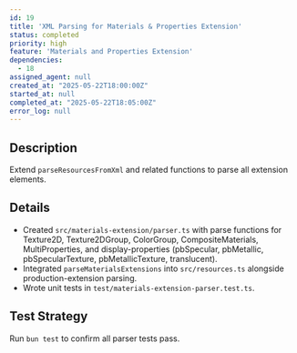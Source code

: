```yaml
---
id: 19
title: 'XML Parsing for Materials & Properties Extension'
status: completed
priority: high
feature: 'Materials and Properties Extension'
dependencies:
  - 18
assigned_agent: null
created_at: "2025-05-22T18:00:00Z"
started_at: null
completed_at: "2025-05-22T18:05:00Z"
error_log: null
---
```


## Description

Extend `parseResourcesFromXml` and related functions to parse all extension elements.

## Details

- Created `src/materials-extension/parser.ts` with parse functions for Texture2D, Texture2DGroup, ColorGroup, CompositeMaterials, MultiProperties, and display-properties (pbSpecular, pbMetallic, pbSpecularTexture, pbMetallicTexture, translucent).
- Integrated `parseMaterialsExtensions` into `src/resources.ts` alongside production-extension parsing.
- Wrote unit tests in `test/materials-extension-parser.test.ts`.

## Test Strategy

Run `bun test` to confirm all parser tests pass. 